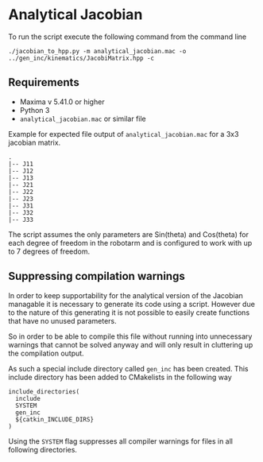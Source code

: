 # Analytical Jacobian



To run the script execute the following command from the command line

```
./jacobian_to_hpp.py -m analytical_jacobian.mac -o ../gen_inc/kinematics/JacobiMatrix.hpp -c
```

## Requirements

* Maxima v 5.41.0 or higher
* Python 3
* `analytical_jacobian.mac` or similar file

Example for expected file output of `analytical_jacobian.mac` for a 3x3 jacobian matrix.

```
.
|-- J11
|-- J12
|-- J13
|-- J21
|-- J22
|-- J23
|-- J31
|-- J32
|-- J33
```

The script assumes the only parameters are Sin(theta) and Cos(theta) for each degree of freedom in the robotarm
and is configured to work with up to 7 degrees of freedom.

## Suppressing compilation warnings

In order to keep supportability for the analytical version of
the Jacobian managable it is necessary to generate its code using
a script. However due to the nature of this generating it is not
possible to easily create functions that have no unused parameters.

So in order to be able to compile this file without running into unnecessary warnings
that cannot be solved anyway and will only result in cluttering up the compilation
output.

As such a special include directory called `gen_inc` has been created.
This include directory has been added to CMakelists in the following way

```
include_directories(
  include
  SYSTEM
  gen_inc
  ${catkin_INCLUDE_DIRS}
)
```

Using the `SYSTEM` flag suppresses all compiler warnings for files in all following directories.
